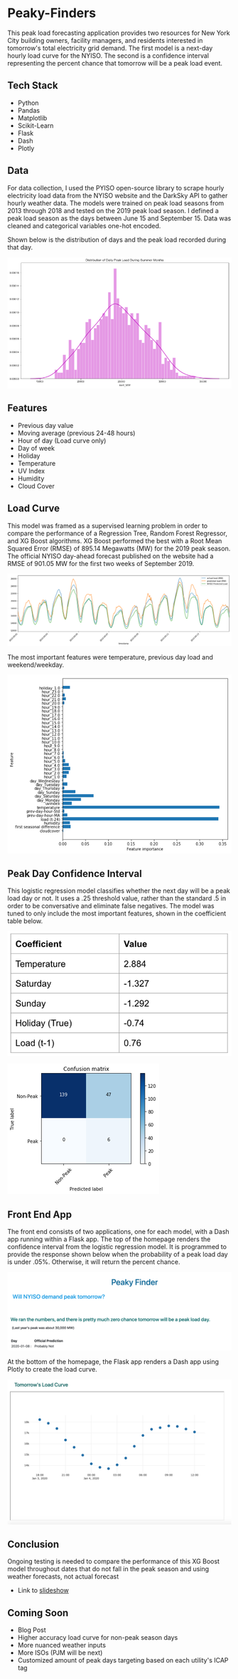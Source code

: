 # Peaky-Finders

This peak load forecasting application provides two resources for New York City building owners, facility managers, and residents interested in tomorrow's total electricity grid demand. The first model is a next-day hourly load curve for the NYISO. The second is a confidence interval representing the percent chance that tomorrow will be a peak load event. 

## Tech Stack

- Python 
- Pandas
- Matplotlib
- Scikit-Learn
- Flask
- Dash 
- Plotly

## Data

For data collection, I used the PYISO open-source library to scrape hourly electricity load data from the NYISO website and the DarkSky API to gather hourly weather data. The models were trained on peak load seasons from 2013 through 2018 and tested on the 2019 peak load season. I defined a peak load season as the days between June 15 and September 15. Data was cleaned and categorical variables one-hot encoded. 

Shown below is the distribution of days and the peak load recorded during that day. 

![Distribution of Summer Days](images/peak_day_distribution.png)

## Features

- Previous day value
- Moving average (previous 24-48 hours) 
- Hour of day (Load curve only)
- Day of week 
- Holiday
- Temperature
- UV Index
- Humidity
- Cloud Cover


## Load Curve 

This model was framed as a supervised learning problem in order to compare the performance of a Regression Tree, Random Forest Regressor, and XG Boost algorithms. XG Boost performed the best with a Root Mean Squared Error (RMSE) of 895.14 Megawatts (MW) for the 2019 peak season. The official NYISO day-ahead forecast published on the website had a RMSE of 901.05 MW for the first two weeks of September 2019.

![Illustration of load forecasts for early September 2019](images/load_forecast_illustration.png)

The most important features were temperature, previous day load and weekend/weekday.  

![XG Boost Feature Importance](images/xg_boost_feature_importance.png)


## Peak Day Confidence Interval 

This logistic regression model classifies whether the next day will be a peak load day or not. It uses a .25 threshold value, rather than the standard .5 in order to be conversative and eliminate false negatives. The model was tuned to only include the most important features, shown in the coefficient table below. 

![Coefficients](images/coefficients.png)

![Results](images/confusion_matrix_log.png)

## Front End App

The front end consists of two applications, one for each model, with a Dash app running within a Flask app. The top of the homepage renders the confidence interval from the logistic regression model. It is programmed to provide the response shown below when the probability of a peak load day is under .05%. Otherwise, it will return the percent chance. 

![Sample peak prediction](images/sample_prediction.png)

At the bottom of the homepage, the Flask app renders a Dash app using Plotly to create the load curve. 

![Sample load curve](images/sample_load_curve.png)

## Conclusion

Ongoing testing is needed to compare the performance of this XG Boost model throughout dates that do not fall in the peak season and using weather forecasts, not actual forecast 

- Link to [slideshow](https://docs.google.com/presentation/d/1AdA7OE8VJQxQF6DAVs81xLXPfjvnHUb99oBfRkqpB7M/edit#slide=id.g6bd401033a_0_275) 

## Coming Soon 
- Blog Post 
- Higher accuracy load curve for non-peak season days 
- More nuanced weather inputs
- More ISOs (PJM will be next)
- Customized amount of peak days targeting based on each utility's ICAP tag 
